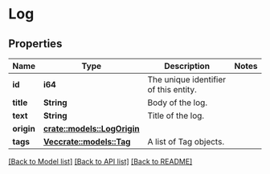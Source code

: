 # Log

## Properties

Name | Type | Description | Notes
------------ | ------------- | ------------- | -------------
**id** | **i64** | The unique identifier of this entity. | 
**title** | **String** | Body of the log. | 
**text** | **String** | Title of the log. | 
**origin** | [**crate::models::LogOrigin**](LogOrigin.md) |  | 
**tags** | [**Vec<crate::models::Tag>**](Tag.md) | A list of Tag objects. | 

[[Back to Model list]](../README.md#documentation-for-models) [[Back to API list]](../README.md#documentation-for-api-endpoints) [[Back to README]](../README.md)


